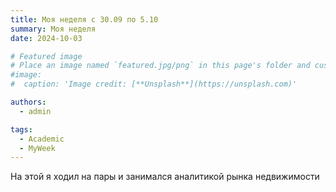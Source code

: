 ```yaml
---
title: Моя неделя с 30.09 по 5.10
summary: Моя неделя
date: 2024-10-03

# Featured image
# Place an image named `featured.jpg/png` in this page's folder and customize its options here.
#image:
#  caption: 'Image credit: [**Unsplash**](https://unsplash.com)'

authors:
  - admin

tags:
  - Academic
  - MyWeek
---
```


На этой я ходил на пары и занимался аналитикой рынка недвижимости
